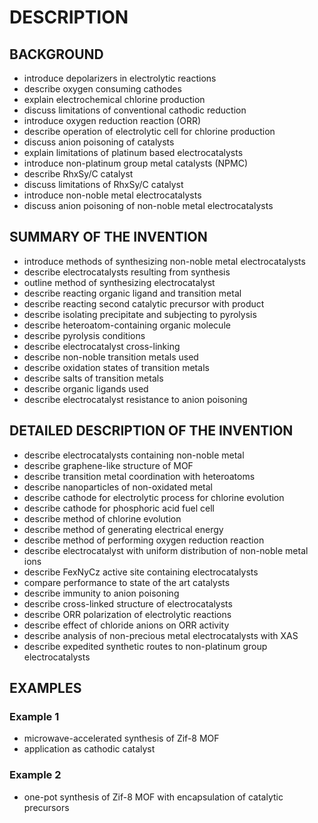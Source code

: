 # DESCRIPTION

## BACKGROUND

- introduce depolarizers in electrolytic reactions
- describe oxygen consuming cathodes
- explain electrochemical chlorine production
- discuss limitations of conventional cathodic reduction
- introduce oxygen reduction reaction (ORR)
- describe operation of electrolytic cell for chlorine production
- discuss anion poisoning of catalysts
- explain limitations of platinum based electrocatalysts
- introduce non-platinum group metal catalysts (NPMC)
- describe RhxSy/C catalyst
- discuss limitations of RhxSy/C catalyst
- introduce non-noble metal electrocatalysts
- discuss anion poisoning of non-noble metal electrocatalysts

## SUMMARY OF THE INVENTION

- introduce methods of synthesizing non-noble metal electrocatalysts
- describe electrocatalysts resulting from synthesis
- outline method of synthesizing electrocatalyst
- describe reacting organic ligand and transition metal
- describe reacting second catalytic precursor with product
- describe isolating precipitate and subjecting to pyrolysis
- describe heteroatom-containing organic molecule
- describe pyrolysis conditions
- describe electrocatalyst cross-linking
- describe non-noble transition metals used
- describe oxidation states of transition metals
- describe salts of transition metals
- describe organic ligands used
- describe electrocatalyst resistance to anion poisoning

## DETAILED DESCRIPTION OF THE INVENTION

- describe electrocatalysts containing non-noble metal
- describe graphene-like structure of MOF
- describe transition metal coordination with heteroatoms
- describe nanoparticles of non-oxidated metal
- describe cathode for electrolytic process for chlorine evolution
- describe cathode for phosphoric acid fuel cell
- describe method of chlorine evolution
- describe method of generating electrical energy
- describe method of performing oxygen reduction reaction
- describe electrocatalyst with uniform distribution of non-noble metal ions
- describe FexNyCz active site containing electrocatalysts
- compare performance to state of the art catalysts
- describe immunity to anion poisoning
- describe cross-linked structure of electrocatalysts
- describe ORR polarization of electrolytic reactions
- describe effect of chloride anions on ORR activity
- describe analysis of non-precious metal electrocatalysts with XAS
- describe expedited synthetic routes to non-platinum group electrocatalysts

## EXAMPLES

### Example 1

- microwave-accelerated synthesis of Zif-8 MOF
- application as cathodic catalyst

### Example 2

- one-pot synthesis of Zif-8 MOF with encapsulation of catalytic precursors

